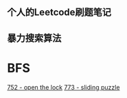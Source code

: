 ## 个人的Leetcode刷题笔记

## 暴力搜索算法
# BFS

[752 - open the lock](./open_the_lock_752)
[773 - sliding puzzle](./sliding_puzzle_773)